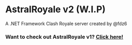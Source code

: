 # AstralRoyale v2 (W.I.P)
A .NET Framework Clash Royale server created by @fdz6

### Want to check out AstralRoyale v1? [Click here!](https://github.com/fdz6/AstralRoyale)
